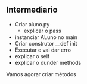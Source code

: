 ## Intermediario

* Criar aluno.py
    * explicar o pass
* instanciar ALuno no main
* Criar construtor __def init
* Executar e vai dar erro
* explicar o self
* explicar o dunder methods


Vamos agorar criar métodos
